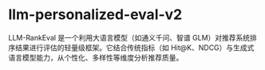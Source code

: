 # llm-personalized-eval-v2
LLM-RankEval 是一个利用大语言模型（如通义千问、智谱 GLM）对推荐系统排序结果进行评估的轻量级框架。它结合传统指标（如 Hit@K、NDCG）与生成式语言模型能力，从个性化、多样性等维度分析推荐质量。
